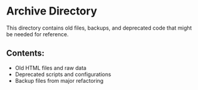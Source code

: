 # Archive Directory

This directory contains old files, backups, and deprecated code that might be needed for reference.

## Contents:
- Old HTML files and raw data
- Deprecated scripts and configurations
- Backup files from major refactoring